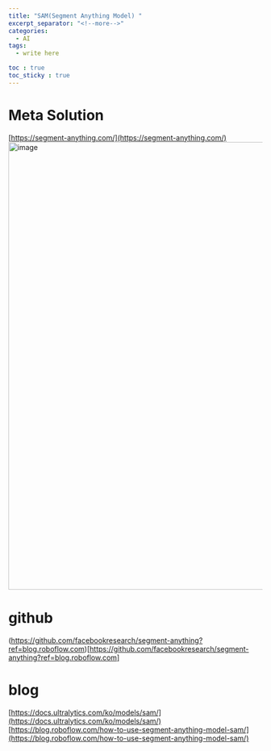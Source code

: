 ```yaml
---
title: "SAM(Segment Anything Model) "
excerpt_separator: "<!--more-->"
categories:
  - AI
tags:
  - write here

toc : true
toc_sticky : true
---
```


# Meta Solution
[https://segment-anything.com/](https://segment-anything.com/)     
<img width="888" alt="image" src="https://github.com/younlea/younlea.github.io/assets/1435846/b087930a-100a-4d91-af52-d4f3d3088eff">

# github
(https://github.com/facebookresearch/segment-anything?ref=blog.roboflow.com)[https://github.com/facebookresearch/segment-anything?ref=blog.roboflow.com]    


# blog
[https://docs.ultralytics.com/ko/models/sam/](https://docs.ultralytics.com/ko/models/sam/)     
[https://blog.roboflow.com/how-to-use-segment-anything-model-sam/](https://blog.roboflow.com/how-to-use-segment-anything-model-sam/)     


